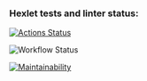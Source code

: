 ### Hexlet tests and linter status:
[![Actions Status](https://github.com/wrongshell/php-project-lvl1/workflows/hexlet-check/badge.svg)](https://github.com/wrongshell/php-project-lvl1/actions)

![Workflow Status](https://github.com/wrongshell/php-project-lvl1/actions/workflows/workflow.yml/badge.svg)

[![Maintainability](https://api.codeclimate.com/v1/badges/a99a88d28ad37a79dbf6/maintainability)](https://codeclimate.com/github/wrongshell/php-project-lvl1/maintainability)
